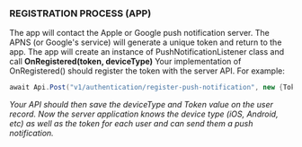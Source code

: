 ﻿
### REGISTRATION PROCESS (APP)

The app will contact the Apple or Google push notification server.
The APNS (or Google's service) will generate a unique token and return to the app.
The app will create an instance of PushNotificationListener class and call **OnRegistered(token, deviceType)**
Your implementation of OnRegistered() should register the token with the server API. For example:

```csharp
await Api.Post("v1/authentication/register-push-notification", new {Token=token, DeviceType = deviceType } );
```

*Your API should then save the deviceType and Token value on the user record.
Now the server application knows the device type (iOS, Android, etc) as well as the token for each user and can send them a push notification.*